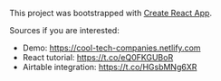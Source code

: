 This project was bootstrapped with [Create React App](https://github.com/facebook/create-react-app).

Sources if you are interested:

- Demo: https://cool-tech-companies.netlify.com
- React tutorial: https://t.co/eQ0FKGUBoR
- Airtable integration: https://t.co/HGsbMNg6XR
